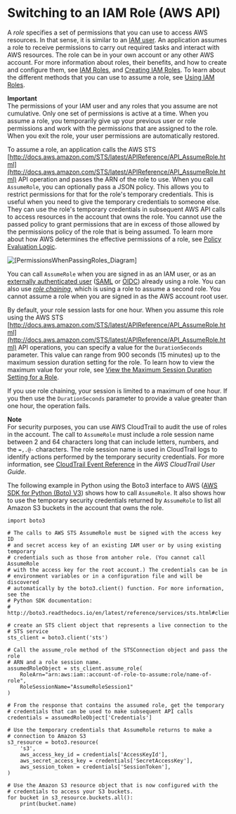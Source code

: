 # Switching to an IAM Role \(AWS API\)<a name="id_roles_use_switch-role-api"></a>

A *role* specifies a set of permissions that you can use to access AWS resources\. In that sense, it is similar to an [IAM user](http://docs.aws.amazon.com/IAM/latest/UserGuide/id.html)\. An application assumes a role to receive permissions to carry out required tasks and interact with AWS resources\. The role can be in your own account or any other AWS account\. For more information about roles, their benefits, and how to create and configure them, see [IAM Roles](id_roles.md), and [Creating IAM Roles](id_roles_create.md)\. To learn about the different methods that you can use to assume a role, see [Using IAM Roles](id_roles_use.md)\.

**Important**  
The permissions of your IAM user and any roles that you assume are not cumulative\. Only one set of permissions is active at a time\. When you assume a role, you temporarily give up your previous user or role permissions and work with the permissions that are assigned to the role\. When you exit the role, your user permissions are automatically restored\.

To assume a role, an application calls the AWS STS [http://docs.aws.amazon.com/STS/latest/APIReference/API_AssumeRole.html](http://docs.aws.amazon.com/STS/latest/APIReference/API_AssumeRole.html) API operation and passes the ARN of the role to use\. When you call `AssumeRole`, you can optionally pass a JSON policy\. This allows you to restrict permissions for that for the role's temporary credentials\. This is useful when you need to give the temporary credentials to someone else\. They can use the role's temporary credentials in subsequent AWS API calls to access resources in the account that owns the role\. You cannot use the passed policy to grant permissions that are in excess of those allowed by the permissions policy of the role that is being assumed\. To learn more about how AWS determines the effective permissions of a role, see [Policy Evaluation Logic](reference_policies_evaluation-logic.md)\.

![\[PermissionsWhenPassingRoles_Diagram\]](http://docs.aws.amazon.com/IAM/latest/UserGuide/images/role_passed_policy_permissions.png)

You can call `AssumeRole` when you are signed in as an IAM user, or as an [externally authenticated user](id_roles_providers.md) \([SAML](id_roles_providers_saml.md) or [OIDC](id_roles_providers_oidc.md)\) already using a role\. You can also use [*role chaining*](id_roles_terms-and-concepts.md#iam-term-role-chaining), which is using a role to assume a second role\. You cannot assume a role when you are signed in as the AWS account root user\.

By default, your role session lasts for one hour\. When you assume this role using the AWS STS [http://docs.aws.amazon.com/STS/latest/APIReference/API_AssumeRole.html](http://docs.aws.amazon.com/STS/latest/APIReference/API_AssumeRole.html) API operations, you can specify a value for the `DurationSeconds` parameter\. This value can range from 900 seconds \(15 minutes\) up to the maximum session duration setting for the role\. To learn how to view the maximum value for your role, see [View the Maximum Session Duration Setting for a Role](id_roles_use.md#id_roles_use_view-role-max-session)\. 

If you use role chaining, your session is limited to a maximum of one hour\. If you then use the `DurationSeconds` parameter to provide a value greater than one hour, the operation fails\.

**Note**  
For security purposes, you can use AWS CloudTrail to audit the use of roles in the account\. The call to `AssumeRole` must include a role session name between 2 and 64 characters long that can include letters, numbers, and the `=,.@-` characters\. The role session name is used in CloudTrail logs to identify actions performed by the temporary security credentials\. For more information, see [CloudTrail Event Reference](http://docs.aws.amazon.com/awscloudtrail/latest/userguide/eventreference.html) in the *AWS CloudTrail User Guide*\.

The following example in Python using the Boto3 interface to AWS \([AWS SDK for Python \(Boto\) V3](https://aws.amazon.com/tools/)\) shows how to call `AssumeRole`\. It also shows how to use the temporary security credentials returned by `AssumeRole` to list all Amazon S3 buckets in the account that owns the role\.

```
import boto3

# The calls to AWS STS AssumeRole must be signed with the access key ID
# and secret access key of an existing IAM user or by using existing temporary 
# credentials such as those from antoher role. (You cannot call AssumeRole 
# with the access key for the root account.) The credentials can be in 
# environment variables or in a configuration file and will be discovered 
# automatically by the boto3.client() function. For more information, see the 
# Python SDK documentation: 
# http://boto3.readthedocs.io/en/latest/reference/services/sts.html#client

# create an STS client object that represents a live connection to the 
# STS service
sts_client = boto3.client('sts')

# Call the assume_role method of the STSConnection object and pass the role
# ARN and a role session name.
assumedRoleObject = sts_client.assume_role(
    RoleArn="arn:aws:iam::account-of-role-to-assume:role/name-of-role",
    RoleSessionName="AssumeRoleSession1"
)

# From the response that contains the assumed role, get the temporary 
# credentials that can be used to make subsequent API calls
credentials = assumedRoleObject['Credentials']

# Use the temporary credentials that AssumeRole returns to make a 
# connection to Amazon S3  
s3_resource = boto3.resource(
    's3',
    aws_access_key_id = credentials['AccessKeyId'],
    aws_secret_access_key = credentials['SecretAccessKey'],
    aws_session_token = credentials['SessionToken'],
)

# Use the Amazon S3 resource object that is now configured with the 
# credentials to access your S3 buckets. 
for bucket in s3_resource.buckets.all():
    print(bucket.name)
```